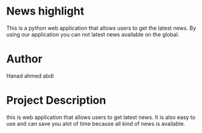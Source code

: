 # News highlight
This is a python web application that allows users to get the latest news. By using our application you can not latest news available on the global.
# Author
Hanad ahmed abdi

# Project Description
this is web application that allows  users to  get latest news. It is also easy to use and can save you alot of time because all kind of news is available.